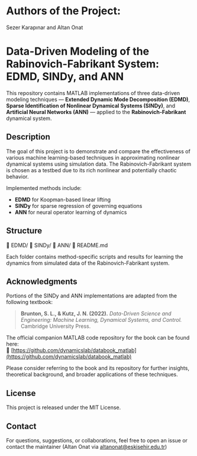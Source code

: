# Authors of the Project: 

Sezer Karapınar and Altan Onat

# Data-Driven Modeling of the Rabinovich-Fabrikant System: EDMD, SINDy, and ANN

This repository contains MATLAB implementations of three data-driven modeling techniques — **Extended Dynamic Mode Decomposition (EDMD)**, **Sparse Identification of Nonlinear Dynamical Systems (SINDy)**, and **Artificial Neural Networks (ANN)** — applied to the **Rabinovich-Fabrikant** dynamical system.

## Description

The goal of this project is to demonstrate and compare the effectiveness of various machine learning-based techniques in approximating nonlinear dynamical systems using simulation data. The Rabinovich-Fabrikant system is chosen as a testbed due to its rich nonlinear and potentially chaotic behavior.

Implemented methods include:
- **EDMD** for Koopman-based linear lifting
- **SINDy** for sparse regression of governing equations
- **ANN** for neural operator learning of dynamics

## Structure

📁 EDMD/
📁 SINDy/
📁 ANN/
📄 README.md

Each folder contains method-specific scripts and results for learning the dynamics from simulated data of the Rabinovich-Fabrikant system.

## Acknowledgments

Portions of the SINDy and ANN implementations are adapted from the following textbook:

> **Brunton, S. L., & Kutz, J. N. (2022).** *Data-Driven Science and Engineering: Machine Learning, Dynamical Systems, and Control.* Cambridge University Press.

The official companion MATLAB code repository for the book can be found here:  
🔗 [https://github.com/dynamicslab/databook_matlab](https://github.com/dynamicslab/databook_matlab)

Please consider referring to the book and its repository for further insights, theoretical background, and broader applications of these techniques.

## License

This project is released under the MIT License.

## Contact

For questions, suggestions, or collaborations, feel free to open an issue or contact the maintainer (Altan Onat via altanonat@eskisehir.edu.tr)
